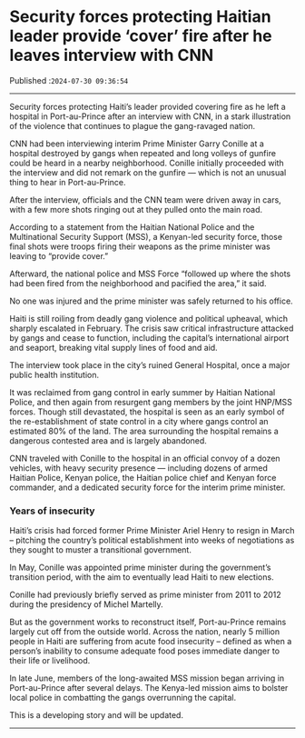 # Security forces protecting Haitian leader provide ‘cover’ fire after he leaves interview with CNN

Published :`2024-07-30 09:36:54`

---

Security forces protecting Haiti’s leader provided covering fire as he left a hospital in Port-au-Prince after an interview with CNN, in a stark illustration of the violence that continues to plague the gang-ravaged nation.

CNN had been interviewing interim Prime Minister Garry Conille at a hospital destroyed by gangs when repeated and long volleys of gunfire could be heard in a nearby neighborhood. Conille initially proceeded with the interview and did not remark on the gunfire — which is not an unusual thing to hear in Port-au-Prince.

After the interview, officials and the CNN team were driven away in cars, with a few more shots ringing out at they pulled onto the main road.

According to a statement from the Haitian National Police and the Multinational Security Support (MSS), a Kenyan-led security force, those final shots were troops firing their weapons as the prime minister was leaving to “provide cover.”

Afterward, the national police and MSS Force “followed up where the shots had been fired from the neighborhood and pacified the area,” it said.

No one was injured and the prime minister was safely returned to his office.

Haiti is still roiling from deadly gang violence and political upheaval, which sharply escalated in February. The crisis saw critical infrastructure attacked by gangs and cease to function, including the capital’s international airport and seaport, breaking vital supply lines of food and aid.

The interview took place in the city’s ruined General Hospital, once a major public health institution.

It was reclaimed from gang control in early summer by Haitian National Police, and then again from resurgent gang members by the joint HNP/MSS forces. Though still devastated, the hospital is seen as an early symbol of the re-establishment of state control in a city where gangs control an estimated 80% of the land. The area surrounding the hospital remains a dangerous contested area and is largely abandoned.

CNN traveled with Conille to the hospital in an official convoy of a dozen vehicles, with heavy security presence — including dozens of armed Haitian Police, Kenyan police, the Haitian police chief and Kenyan force commander, and a dedicated security force for the interim prime minister.

### Years of insecurity

Haiti’s crisis had forced former Prime Minister Ariel Henry to resign in March – pitching the country’s political establishment into weeks of negotiations as they sought to muster a transitional government.

In May, Conille was appointed prime minister during the government’s transition period, with the aim to eventually lead Haiti to new elections.

Conille had previously briefly served as prime minister from 2011 to 2012 during the presidency of Michel Martelly.

But as the government works to reconstruct itself, Port-au-Prince remains largely cut off from the outside world. Across the nation, nearly 5 million people in Haiti are suffering from acute food insecurity – defined as when a person’s inability to consume adequate food poses immediate danger to their life or livelihood.

In late June, members of the long-awaited MSS mission began arriving in Port-au-Prince after several delays. The Kenya-led mission aims to bolster local police in combatting the gangs overrunning the capital.

This is a developing story and will be updated.

---

